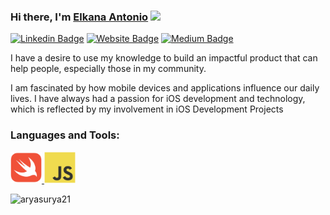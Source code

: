 ### Hi there, I'm <a href="https://elkanaantonio.com" target="_blank">Elkana Antonio</a> <img src="https://media.giphy.com/media/hvRJCLFzcasrR4ia7z/giphy.gif" width="25px">

[![Linkedin Badge](https://img.shields.io/badge/-LinkedIn-0e76a8?style=flat-square&logo=Linkedin&logoColor=white)](https://linkedin.com/in/elkanaantonio)
[![Website Badge](https://img.shields.io/badge/Website-3b5998?style=flat-square&logo=google-chrome&logoColor=white)](https://elkanaantonio.com)
[![Medium Badge](https://img.shields.io/badge/medium-%2312100E.svg?&style=for-square&logo=medium&logoColor=white)](https://medium.com/@elkanaantonio)

I have a desire to use my knowledge to build an impactful product that can help people, especially those in my community.

I am fascinated by how mobile devices and applications influence our daily lives. I have always had a passion for iOS development and technology, which is reflected by my involvement in iOS Development Projects

<h3 align="left">Languages and Tools:</h3>
<p align="left"> 
  <a href="https://developer.apple.com/swift/" target="_blank"> 
    <img src="https://raw.githubusercontent.com/devicons/devicon/master/icons/swift/swift-original.svg" alt="swift" width="50" height="50"/> 
  </a> 
  <a href="https://developer.mozilla.org/en-US/docs/Web/JavaScript" target="_blank"> 
    <img src="https://raw.githubusercontent.com/devicons/devicon/master/icons/javascript/javascript-original.svg" alt="javascript" width="50" height="50"/> 
  </a> 
</p>

<p>&nbsp;
  <img align="left" src="https://github-readme-stats.vercel.app/api?username=aryasurya21&show_icons=true&theme=radical&title_color=f5ec00&locale=en" alt="aryasurya21" />
</p>
